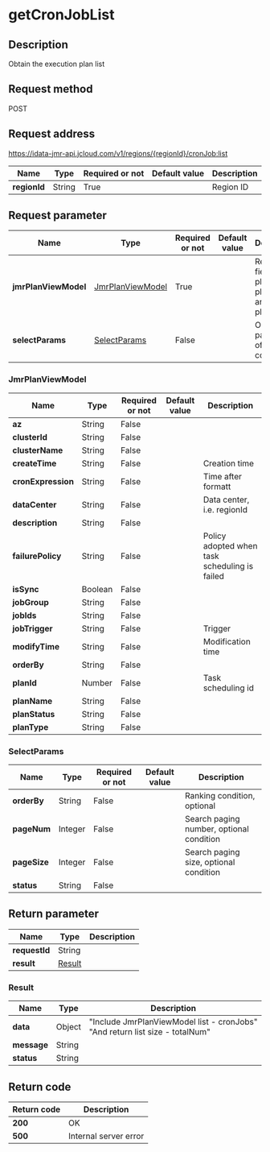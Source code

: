 # getCronJobList


## Description
Obtain the execution plan list

## Request method
POST

## Request address
https://idata-jmr-api.jcloud.com/v1/regions/{regionId}/cronJob:list

|Name|Type|Required or not|Default value|Description|
|---|---|---|---|---|
|**regionId**|String|True||Region ID|

## Request parameter
|Name|Type|Required or not|Default value|Description|
|---|---|---|---|---|
|**jmrPlanViewModel**|[JmrPlanViewModel](##JmrPlanViewModel)|True||Required fields: az, planName, planType and planStatus|
|**selectParams**|[SelectParams](##SelectParams)|False||Optional parameters of search conditions|

### <a name="JmrPlanViewModel">JmrPlanViewModel</a>
|Name|Type|Required or not|Default value|Description|
|---|---|---|---|---|
|**az**|String|False|||
|**clusterId**|String|False|||
|**clusterName**|String|False|||
|**createTime**|String|False||Creation time|
|**cronExpression**|String|False||Time after formatt|
|**dataCenter**|String|False||Data center, i.e. regionId|
|**description**|String|False|||
|**failurePolicy**|String|False||Policy adopted when task scheduling is failed|
|**isSync**|Boolean|False|||
|**jobGroup**|String|False|||
|**jobIds**|String|False|||
|**jobTrigger**|String|False||Trigger|
|**modifyTime**|String|False||Modification time|
|**orderBy**|String|False|||
|**planId**|Number|False||Task scheduling id|
|**planName**|String|False|||
|**planStatus**|String|False|||
|**planType**|String|False|||
### <a name="SelectParams">SelectParams</a>
|Name|Type|Required or not|Default value|Description|
|---|---|---|---|---|
|**orderBy**|String|False||Ranking condition, optional|
|**pageNum**|Integer|False||Search paging number, optional condition|
|**pageSize**|Integer|False||Search paging size, optional condition|
|**status**|String|False|||

## Return parameter
|Name|Type|Description|
|---|---|---|
|**requestId**|String||
|**result**|[Result](##Result)||


### <a name="Result">Result</a>
|Name|Type|Description|
|---|---|---|
|**data**|Object|"Include JmrPlanViewModel list - cronJobs"<br>"And return list size - totalNum"<br>|
|**message**|String||
|**status**|String||

## Return code
|Return code|Description|
|---|---|
|**200**|OK|
|**500**|Internal server error|

